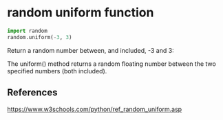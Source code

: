 # random uniform function

```python
import random
random.uniform(-3, 3)
```

Return a random number between, and included, -3 and 3:

The uniform() method returns a random floating number between the two specified numbers (both included).

## References

https://www.w3schools.com/python/ref_random_uniform.asp

